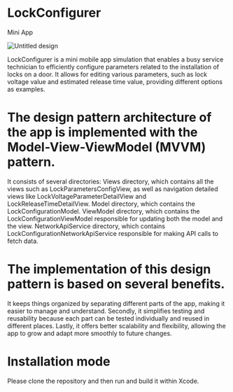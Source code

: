 # LockConfigurer
Mini App

![Untitled design](https://github.com/Ghassen21/LockConfigurer/assets/72602715/f403b4ef-1768-41c0-b302-05135f93b48b)


LockConfigurer is a mini mobile app simulation that enables a busy service technician to efficiently configure parameters related to the installation of locks on a door. It allows for editing various parameters, such as lock voltage value and estimated release time value, providing different options as examples. 

# The design pattern architecture of the app is implemented with the  Model-View-ViewModel (MVVM) pattern. 

It consists of several directories:
Views directory, which contains all the views such as LockParametersConfigView, as well as navigation detailed views like LockVoltageParameterDetailView and LockReleaseTimeDetailView.
Model directory, which contains the LockConfigurationModel.
ViewModel directory, which contains the LockConfigurationViewModel responsible for updating both the model and the view.
NetworkApiService directory, which contains LockConfigurationNetworkApiService responsible for making API calls to fetch data.

# The implementation of this design pattern is based on several benefits.

It keeps things organized by separating different parts of the app, making it easier to manage and understand. Secondly, it simplifies testing and reusability because each part can be tested individually and reused in different places. Lastly, it offers better scalability and flexibility, allowing the app to grow and adapt more smoothly to future changes.

# Installation mode
 
Please clone the repository and then run and build it within Xcode.
